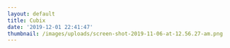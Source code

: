 ```yaml
---
layout: default
title: Cubix
date: '2019-12-01 22:41:47'
thumbnail: /images/uploads/screen-shot-2019-11-06-at-12.56.27-am.png
---
```


